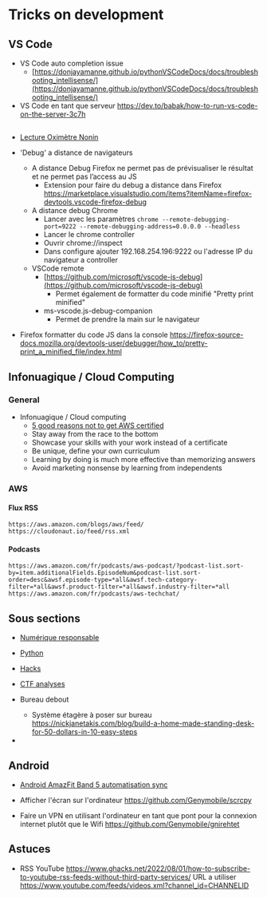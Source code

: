 # Tricks on development

## VS Code

* VS Code auto completion issue
  * [https://donjayamanne.github.io/pythonVSCodeDocs/docs/troubleshooting_intellisense/](https://donjayamanne.github.io/pythonVSCodeDocs/docs/troubleshooting_intellisense/)
* VS Code en tant que serveur <https://dev.to/babak/how-to-run-vs-code-on-the-server-3c7h>

##

* [Lecture Oximètre Nonin](https://github.com/jingl3s/NoninPulseOx)
* 'Debug' a distance de navigateurs
  * A distance Debug Firefox ne permet pas de prévisualiser le résultat et ne permet pas l’access au JS
    * Extension pour faire du debug a distance dans Firefox <https://marketplace.visualstudio.com/items?itemName=firefox-devtools.vscode-firefox-debug>
  * A distance debug Chrome
    * Lancer avec les paramètres
        `chrome --remote-debugging-port=9222 --remote-debugging-address=0.0.0.0 --headless`
    * Lancer le chrome controller
    * Ouvrir chrome://inspect
    * Dans configure ajouter 192.168.254.196:9222 ou l'adresse IP du navigateur a controller
  * VSCode remote
    * [https://github.com/microsoft/vscode-js-debug](https://github.com/microsoft/vscode-js-debug)
      * Permet également de formatter du code minifié "Pretty print minified"
    * ms-vscode.js-debug-companion
      * Permet de prendre la main sur le navigateur

* Firefox formatter du code JS dans la console <https://firefox-source-docs.mozilla.org/devtools-user/debugger/how_to/pretty-print_a_minified_file/index.html>

## Infonuagique / Cloud Computing

### General

* Infonuagique / Cloud computing
  * [5 good reasons not to get AWS certified](https://cloudonaut.io/5-good-reasons-not-to-get-aws-certified/)
  * Stay away from the race to the bottom
  * Showcase your skills with your work instead of a certificate
  * Be unique, define your own curriculum
  * Learning by doing is much more effective than memorizing answers
  * Avoid marketing nonsense by learning from independents

### AWS

#### Flux RSS

    https://aws.amazon.com/blogs/aws/feed/
    https://cloudonaut.io/feed/rss.xml

#### Podcasts

    https://aws.amazon.com/fr/podcasts/aws-podcast/?podcast-list.sort-by=item.additionalFields.EpisodeNum&podcast-list.sort-order=desc&awsf.episode-type=*all&awsf.tech-category-filter=*all&awsf.product-filter=*all&awsf.industry-filter=*all
    https://aws.amazon.com/fr/podcasts/aws-techchat/

## Sous sections

* [Numérique responsable](./numerique_responsable/README.md)
* [Python](./python.md)
* [Hacks](./hack_ctf/hack.md)
* [CTF analyses](./hack_ctf/README.md)

* Bureau debout
  * Système étagère à poser sur bureau <https://nickjanetakis.com/blog/build-a-home-made-standing-desk-for-50-dollars-in-10-easy-steps>
*

## Android

* [Android AmazFit Band 5 automatisation sync](./20220408_android_amazfit_automatisation.md)

* Afficher l'écran sur l'ordinateur <https://github.com/Genymobile/scrcpy>
* Faire un VPN en utilisant l'ordinateur en tant que pont pour la connexion internet plutôt que le Wifi <https://github.com/Genymobile/gnirehtet>

## Astuces

* RSS YouTube
  <https://www.ghacks.net/2022/08/01/how-to-subscribe-to-youtube-rss-feeds-without-third-party-services/>
  URL a utiliser <https://www.youtube.com/feeds/videos.xml?channel_id=CHANNELID>
